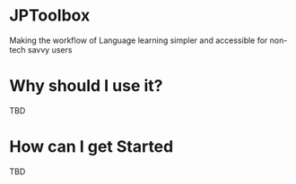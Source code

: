 # JPToolbox

Making the workflow of Language learning simpler and accessible for non-tech savvy users

# Why should I use it?

TBD

# How can I get Started

TBD
